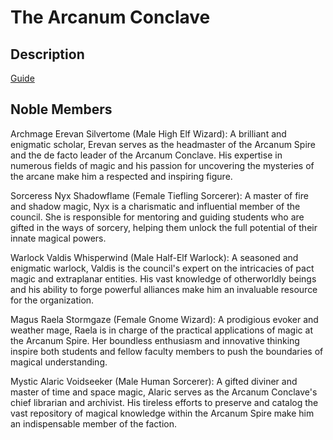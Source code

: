 # The Arcanum Conclave

## Description

[Guide](/regions/south/factions/arcanum-conclave.md)

## Noble Members

Archmage Erevan Silvertome (Male High Elf Wizard): A brilliant and enigmatic scholar, Erevan serves as the headmaster of the Arcanum Spire and the de facto leader of the Arcanum Conclave. His expertise in numerous fields of magic and his passion for uncovering the mysteries of the arcane make him a respected and inspiring figure.

Sorceress Nyx Shadowflame (Female Tiefling Sorcerer): A master of fire and shadow magic, Nyx is a charismatic and influential member of the council. She is responsible for mentoring and guiding students who are gifted in the ways of sorcery, helping them unlock the full potential of their innate magical powers.

Warlock Valdis Whisperwind (Male Half-Elf Warlock): A seasoned and enigmatic warlock, Valdis is the council's expert on the intricacies of pact magic and extraplanar entities. His vast knowledge of otherworldly beings and his ability to forge powerful alliances make him an invaluable resource for the organization.

Magus Raela Stormgaze (Female Gnome Wizard): A prodigious evoker and weather mage, Raela is in charge of the practical applications of magic at the Arcanum Spire. Her boundless enthusiasm and innovative thinking inspire both students and fellow faculty members to push the boundaries of magical understanding.

Mystic Alaric Voidseeker (Male Human Sorcerer): A gifted diviner and master of time and space magic, Alaric serves as the Arcanum Conclave's chief librarian and archivist. His tireless efforts to preserve and catalog the vast repository of magical knowledge within the Arcanum Spire make him an indispensable member of the faction.
